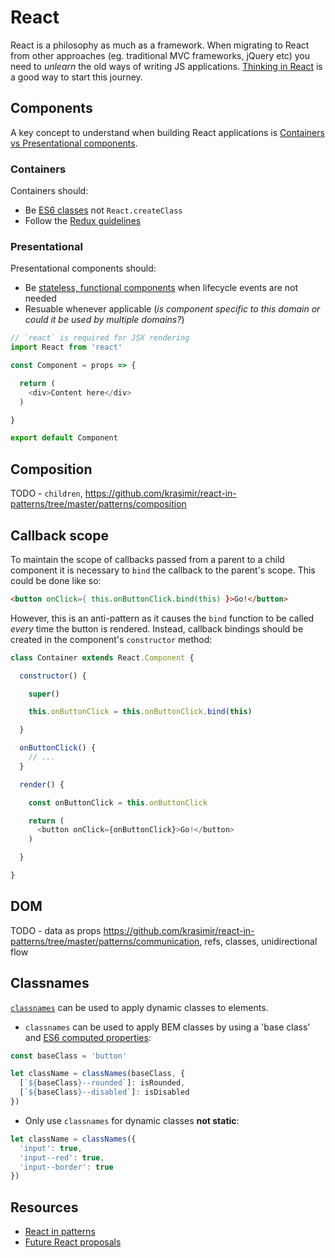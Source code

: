 # React

React is a philosophy as much as a framework. When migrating to React from other approaches (eg. traditional MVC frameworks, jQuery etc) you need to *unlearn* the old ways of writing JS applications. [Thinking in React](https://facebook.github.io/react/docs/thinking-in-react.html) is a good way to start this journey.

## Components

A key concept to understand when building React applications is [Containers vs Presentational components](https://medium.com/@dan_abramov/smart-and-dumb-components-7ca2f9a7c7d0#.iore1k7hp).

### Containers

Containers should:
- Be [ES6 classes](https://facebook.github.io/react/docs/reusable-components.html#es6-classes) not `React.createClass`
- Follow the [Redux guidelines](https://github.com/unlease-development/wiki/tree/master/javascript/redux#containers)

### Presentational

Presentational components should:
- Be [stateless, functional components](https://facebook.github.io/react/docs/reusable-components.html#stateless-functions) when lifecycle events are not needed
- Resuable whenever applicable (*is component specific to this domain or could it be used by multiple domains?*)

```js
// `react` is required for JSX rendering
import React from 'react'

const Component = props => {

  return (
    <div>Content here</div>
  )

}

export default Component
```

## Composition

TODO - `children`, https://github.com/krasimir/react-in-patterns/tree/master/patterns/composition

## Callback scope

To maintain the scope of callbacks passed from a parent to a child component it is necessary to `bind` the callback to the parent's scope. This could be done like so:
```html
<button onClick={ this.onButtonClick.bind(this) }>Go!</button>
```

However, this is an anti-pattern as it causes the `bind` function to be called *every* time the button is rendered. Instead, callback bindings should be created in the component's `constructor` method:
```js
class Container extends React.Component {

  constructor() {

    super()

    this.onButtonClick = this.onButtonClick.bind(this)

  }

  onButtonClick() {
    // ...
  }

  render() {

    const onButtonClick = this.onButtonClick

    return (
      <button onClick={onButtonClick}>Go!</button>
    )

  }

}
```

## DOM

TODO - data as props https://github.com/krasimir/react-in-patterns/tree/master/patterns/communication, refs, classes, unidirectional flow

## Classnames

[`classnames`](https://github.com/JedWatson/classnames) can be used to apply dynamic classes to elements.

- `classnames` can be used to apply BEM classes by using a 'base class' and [ES6 computed properties](https://developer.mozilla.org/en/docs/Web/JavaScript/Reference/Operators/Object_initializer):

```js
const baseClass = 'button'

let className = classNames(baseClass, {
  [`${baseClass}--rounded`]: isRounded,
  [`${baseClass}--disabled`]: isDisabled
})
```

- Only use `classnames` for dynamic classes **not static**:

```js
let className = classNames({
  'input': true,
  'input--red': true,
  'input--border': true
})
```

## Resources
- [React in patterns](https://github.com/krasimir/react-in-patterns)
- [Future React proposals](https://github.com/reactjs/react-future)
